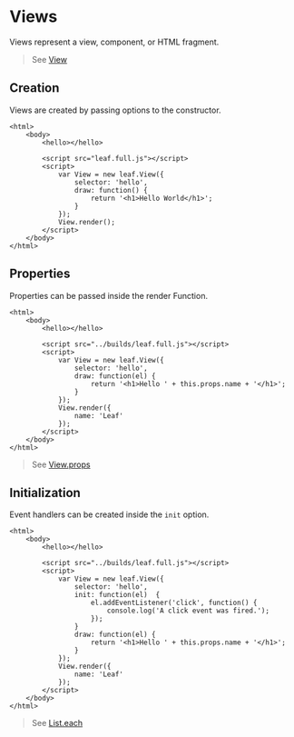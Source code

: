 # Views

Views represent a view, component, or HTML fragment.

> See [View](https://github.com/leaf-web/leaf.js/blob/master/docs/api.md#leaf.View)

## Creation

Views are created by passing options to the constructor.

	<html>
		<body>
			<hello></hello>

			<script src="leaf.full.js"></script>
			<script>
				var View = new leaf.View({
					selector: 'hello',
					draw: function() {
						return '<h1>Hello World</h1>';
					}
				});
				View.render();
			</script>
		</body>
	</html>

## Properties

Properties can be passed inside the render Function.

	<html>
		<body>
			<hello></hello>

			<script src="../builds/leaf.full.js"></script>
			<script>
				var View = new leaf.View({
					selector: 'hello',
					draw: function(el) {
						return '<h1>Hello ' + this.props.name + '</h1>';
					}
				});
				View.render({
					name: 'Leaf'	
				});
			</script>
		</body>
	</html>

> See [View.props](https://github.com/leaf-web/leaf.js/blob/master/docs/api.md#leaf.View.props)

## Initialization

Event handlers can be created inside the `init` option.

	<html>
		<body>
			<hello></hello>

			<script src="../builds/leaf.full.js"></script>
			<script>
				var View = new leaf.View({
					selector: 'hello',
					init: function(el) 	{
						el.addEventListener('click', function() {
							console.log('A click event was fired.');
						});
					}
					draw: function(el) {
						return '<h1>Hello ' + this.props.name + '</h1>';
					}
				});
				View.render({
					name: 'Leaf'	
				});
			</script>
		</body>
	</html>

> See [List.each](https://github.com/leaf-web/leaf.js/blob/master/docs/api.md#leaf.List.each)
